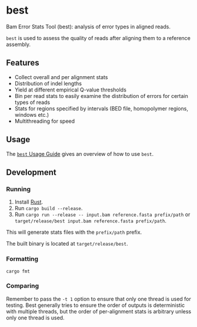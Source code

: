 # best
Bam Error Stats Tool (best): analysis of error types in aligned reads.

`best` is used to assess the quality of reads after aligning them to a
reference assembly.

## Features
* Collect overall and per alignment stats
* Distribution of indel lengths
* Yield at different empirical Q-value thresholds
* Bin per read stats to easily examine the distribution of errors for certain
  types of reads
* Stats for regions specified by intervals (BED file, homopolymer regions,
  windows etc.)
* Multithreading for speed

## Usage
The [`best` Usage Guide](Usage.md) gives an overview of how to use `best`.

## Development
### Running
1. Install [Rust](https://www.rust-lang.org/tools/install).
2. Run `cargo build --release`.
3. Run `cargo run --release -- input.bam reference.fasta prefix/path` or
`target/release/best input.bam reference.fasta prefix/path`.

This will generate stats files with the `prefix/path` prefix.

The built binary is located at `target/release/best`.

### Formatting
```
cargo fmt
```

### Comparing
Remember to pass the `-t 1` option to ensure that only one thread is used for
testing. Best generally tries to ensure the order of outputs is deterministic
with multiple threads, but the order of per-alignment stats is arbitrary unless
only one thread is used.
